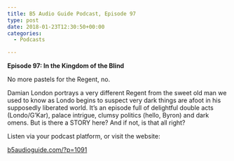 ```yaml
---
title: B5 Audio Guide Podcast, Episode 97
type: post
date: 2018-01-23T12:30:50+00:00
categories:
  - Podcasts

---
```


**Episode 97: In the Kingdom of the Blind**

No more pastels for the Regent, no.

Damian London portrays a very different Regent from the sweet old man we used to know as Londo begins to suspect very dark things are afoot in his supposedly liberated world. It’s an episode full of delightful double acts (Londo/G’Kar), palace intrigue, clumsy politics (hello, Byron) and dark omens. But is there a STORY here? And if not, is that all right?

Listen via your podcast platform, or visit the website:

[b5audioguide.com/?p=1091](b5audioguide.com/?p=1091 "B5 Audio Guide: EPISODE 97: “IN THE KINGDOM OF THE BLIND”")